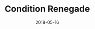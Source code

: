 ---
title: "Condition Renegade"
date: "2018-05-16"
group: "Good Builds"
role: "Damage"
profession: "Revenant"
specialization: "Renegade"
benchmark: { small: { dps: 32501, by: "Aeriel [SC]", youtube: "HaFgBkpK9IM" }, large: { dps: 34853, by: "Aerial [SC]", youtube: "ol1TLa9Rxxs" }}
released: false
---